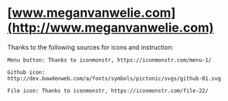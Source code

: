 # [www.meganvanwelie.com](http://www.meganvanwelie.com)


Thanks to the following sources for icons and instruction:

    Menu button: Thanks to iconmonstr, https://iconmonstr.com/menu-1/

    Github icon: http://dev.bowdenweb.com/a/fonts/symbols/pictonic/svgs/github-01.svg

    File icon: Thanks to iconmonstr, https://iconmonstr.com/file-22/
